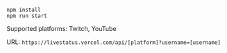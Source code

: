 ```
npm install
npm run start
```

Supported platforms: Twitch, YouTube

URL: `https://livestatus.vercel.com/api/[platform]?username=[username]`
